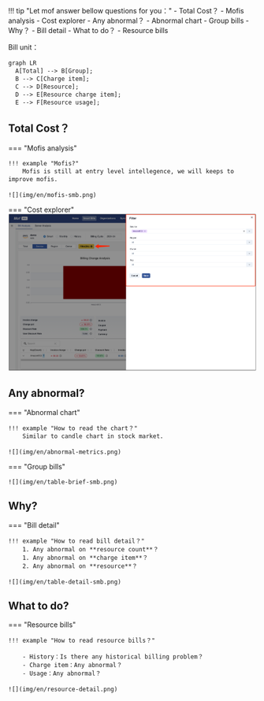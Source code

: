 !!! tip "Let mof answer bellow questions for you："
    - Total Cost？
        - Mofis analysis
        - Cost explorer
    - Any abnormal？
        - Abnormal chart
        - Group bills
    - Why？
        - Bill detail
    - What to do？
        - Resource bills

Bill unit：

``` mermaid
graph LR
  A[Total] --> B[Group];
  B --> C[Charge item];
  C --> D[Resource];
  D --> E[Resource charge item];
  E --> F[Resource usage];
```

## Total Cost？
=== "Mofis analysis"

    !!! example "Mofis?"
        Mofis is still at entry level intellegence, we will keeps to improve mofis.

    ![](img/en/mofis-smb.png)

=== "Cost explorer"
    ![](img/en/filter.png)

## Any abnormal?
=== "Abnormal chart"

    !!! example "How to read the chart？"
        Similar to candle chart in stock market.

    ![](img/en/abnormal-metrics.png)

=== "Group bills"

    ![](img/en/table-brief-smb.png)

## Why?
=== "Bill detail"

    !!! example "How to read bill detail？"
        1. Any abnormal on **resource count**？
        1. Any abnormal on **charge item**？
        2. Any abnormal on **resource**？

    ![](img/en/table-detail-smb.png)

## What to do?
=== "Resource bills"

    !!! example "How to read resource bills？"

        - History：Is there any historical billing problem？
        - Charge item：Any abnormal？
        - Usage：Any abnormal？

    ![](img/en/resource-detail.png)
